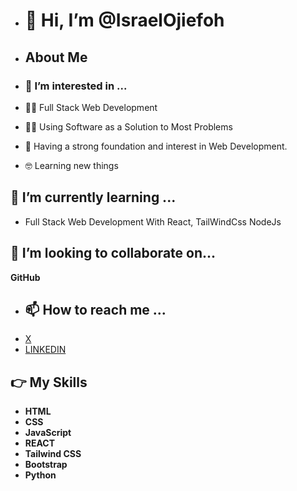 - # 👋 Hi, I’m @IsraelOjiefoh #
- ## About Me
- ### 👀 I’m interested in ...
  
- 🧑‍💻  Full Stack Web Development
- 🧑‍💻  Using Software as a Solution to Most Problems 
- 📝  Having a strong foundation and interest in Web Development.
- 🤓 Learning new things 

 ## 🌱 I’m currently learning ...
 
- Full Stack Web Development With React, TailWindCss NodeJs

## 💞️ I’m looking to collaborate on...
**GitHub**
- ## 📫 How to reach me ...
- [X](x.com/Israel_Ojiefoh1)
- [LINKEDIN](https://www.linkedin.com/me?trk=p_mwlite_feed_updates-secondary_nav)

## 👉 My Skills
- **HTML**
- **CSS**
- **JavaScript**
- **REACT**
- **Tailwind CSS**
- **Bootstrap**
- **Python**
